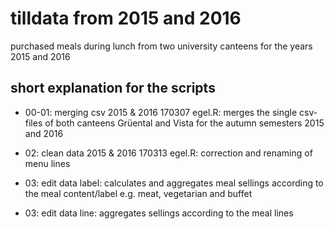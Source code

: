 ﻿# tilldata from 2015 and 2016

purchased meals during lunch from two university canteens for the years 2015 and 2016

## short explanation for the scripts

* 00-01: merging csv 2015 & 2016 170307 egel.R: merges the single csv-files of both canteens Grüental and Vista for the autumn semesters 2015 and 2016

* 02: clean data 2015 & 2016 170313 egel.R: correction and renaming of menu lines 

* 03: edit data label: calculates and aggregates meal sellings according to the meal content/label e.g. meat, vegetarian and buffet

* 03: edit data line: aggregates sellings according to the meal lines
